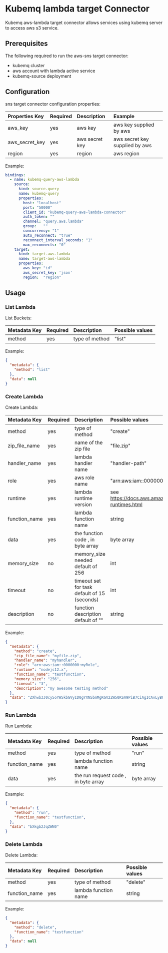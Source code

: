 # Kubemq lambda target Connector

Kubemq aws-lambda target connector allows services using kubemq server to access aws s3 service.

## Prerequisites
The following required to run the aws-sns target connector:

- kubemq cluster
- aws account with lambda active service
- kubemq-source deployment

## Configuration

sns target connector configuration properties:

| Properties Key | Required | Description                                | Example                     |
|:---------------|:---------|:-------------------------------------------|:----------------------------|
| aws_key        | yes      | aws key                                    | aws key supplied by aws         |
| aws_secret_key | yes      | aws secret key                             | aws secret key supplied by aws  |
| region         | yes      | region                                     | aws region                      |


Example:

```yaml
bindings:
  - name: kubemq-query-aws-lambda
    source:
      kind: source.query
      name: kubemq-query
      properties:
        host: "localhost"
        port: "50000"
        client_id: "kubemq-query-aws-lambda-connector"
        auth_token: ""
        channel: "query.aws.lambda"
        group:   ""
        concurrency: "1"
        auto_reconnect: "true"
        reconnect_interval_seconds: "1"
        max_reconnects: "0"
    target:
      kind: target.aws.lambda
      name: target-aws-lambda
      properties:
        aws_key: "id"
        aws_secret_key: 'json'
        region:  "region"
```

## Usage

### List Lambda

List Buckets:

| Metadata Key      | Required | Description                             | Possible values                            |
|:------------------|:---------|:----------------------------------------|:-------------------------------------------|
| method            | yes      | type of method                          | "list"                     |



Example:

```json
{
  "metadata": {
    "method": "list"
  },
  "data": null
}
```

### Create Lambda

Create Lambda:

| Metadata Key      | Required | Description                                     | Possible values                            |
|:------------------|:---------|:------------------------------------------------|:-------------------------------------------|
| method            | yes      | type of method                                  | "create"                     |
| zip_file_name     | yes      | name of the zip file                            | "file.zip"                     |
| handler_name      | yes      | lambda handler name                             | "handler-path"                     |
| role              | yes      | aws role name                                   | "arn:aws:iam::0000000:myRole"                     |
| runtime           | yes      | lambda runtime version                          | see https://docs.aws.amazon.com/lambda/latest/dg/lambda-runtimes.html|
| function_name     | yes      | lambda function name                            | string                |
| data              | yes      | the function code , in byte array               | byte array            |
| memory_size       | no       | memory_size needed default of 256               | int                   |
| timeout           | no       | timeout set for task default of 15 (seconds)    | int                   |
| description       | no       | function description default of ""              | string                |



Example:

```json
{
  "metadata": {
    "method": "create",
    "zip_file_name": "myfile.zip",
    "handler_name": "myhandler",
    "role": "arn:aws:iam::0000000:myRole",
    "runtime": "nodejs12.x",
    "function_name": "testfunction",
    "memory_size": "256",
    "timeout": "3",
    "description": "my awesome testing method"
  },
  "data": "ZXhwb3J0cy5oYW5kbGVyID0gYXN5bmMgKGV2ZW50KSA9PiB7CiAgICAvLyBUT0RPIGltcGxlbWVudAogICAgY29uc3QgcmVzcG9uc2UgPSB7CiAgICAgICAgc3RhdHVzQ29kZTogMjAwLAogICAgICAgIGJvZHk6IEpTT04uc3RyaW5naWZ5KCdIZWxsbyBmcm9tIExhbWJkYSEnKSwKICAgIH07CiAgICByZXR1cm4gcmVzcG9uc2U7Cn07Cg=="
}
```

### Run Lambda

Run Lambda:

| Metadata Key      | Required | Description                                     | Possible values                            |
|:------------------|:---------|:------------------------------------------------|:-------------------------------------------|
| method            | yes      | type of method                                  | "run"                     |
| function_name     | yes      | lambda function name                            | string                |
| data              | yes      | the run request code , in byte array               | byte array            |



Example:

```json
{
  "metadata": {
    "method": "run",
    "function_name": "testfunction",
  },
  "data": "bXkgb2JqZWN0"
}
```

### Delete Lambda

Delete Lambda:

| Metadata Key      | Required | Description                                     | Possible values                            |
|:------------------|:---------|:------------------------------------------------|:-------------------------------------------|
| method            | yes      | type of method                                  | "delete"                     |
| function_name     | yes      | lambda function name                            | string                |



Example:

```json
{
  "metadata": {
    "method": "delete",
    "function_name": "testfunction"
  },
  "data": null
}
```